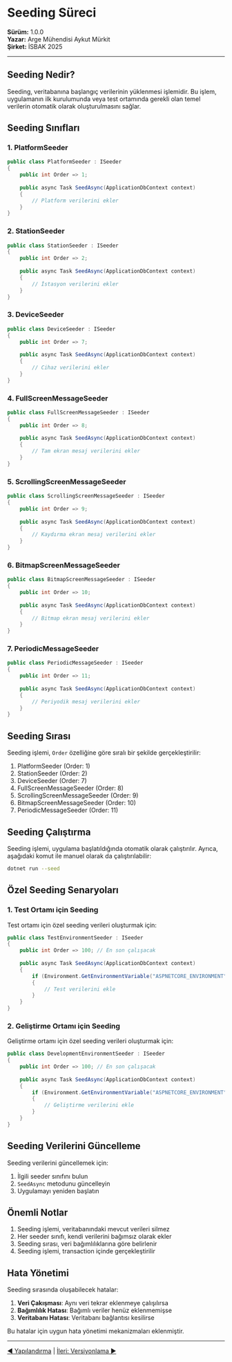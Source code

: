 # Seeding Süreci

**Sürüm:** 1.0.0  
**Yazar:** Arge Mühendisi Aykut Mürkit  
**Şirket:** İSBAK 2025

---

## Seeding Nedir?

Seeding, veritabanına başlangıç verilerinin yüklenmesi işlemidir. Bu işlem, uygulamanın ilk kurulumunda veya test ortamında gerekli olan temel verilerin otomatik olarak oluşturulmasını sağlar.

## Seeding Sınıfları

### 1. PlatformSeeder

```csharp
public class PlatformSeeder : ISeeder
{
    public int Order => 1;
    
    public async Task SeedAsync(ApplicationDbContext context)
    {
        // Platform verilerini ekler
    }
}
```

### 2. StationSeeder

```csharp
public class StationSeeder : ISeeder
{
    public int Order => 2;
    
    public async Task SeedAsync(ApplicationDbContext context)
    {
        // İstasyon verilerini ekler
    }
}
```

### 3. DeviceSeeder

```csharp
public class DeviceSeeder : ISeeder
{
    public int Order => 7;
    
    public async Task SeedAsync(ApplicationDbContext context)
    {
        // Cihaz verilerini ekler
    }
}
```

### 4. FullScreenMessageSeeder

```csharp
public class FullScreenMessageSeeder : ISeeder
{
    public int Order => 8;
    
    public async Task SeedAsync(ApplicationDbContext context)
    {
        // Tam ekran mesaj verilerini ekler
    }
}
```

### 5. ScrollingScreenMessageSeeder

```csharp
public class ScrollingScreenMessageSeeder : ISeeder
{
    public int Order => 9;
    
    public async Task SeedAsync(ApplicationDbContext context)
    {
        // Kaydırma ekran mesaj verilerini ekler
    }
}
```

### 6. BitmapScreenMessageSeeder

```csharp
public class BitmapScreenMessageSeeder : ISeeder
{
    public int Order => 10;
    
    public async Task SeedAsync(ApplicationDbContext context)
    {
        // Bitmap ekran mesaj verilerini ekler
    }
}
```

### 7. PeriodicMessageSeeder

```csharp
public class PeriodicMessageSeeder : ISeeder
{
    public int Order => 11;
    
    public async Task SeedAsync(ApplicationDbContext context)
    {
        // Periyodik mesaj verilerini ekler
    }
}
```

## Seeding Sırası

Seeding işlemi, `Order` özelliğine göre sıralı bir şekilde gerçekleştirilir:

1. PlatformSeeder (Order: 1)
2. StationSeeder (Order: 2)
3. DeviceSeeder (Order: 7)
4. FullScreenMessageSeeder (Order: 8)
5. ScrollingScreenMessageSeeder (Order: 9)
6. BitmapScreenMessageSeeder (Order: 10)
7. PeriodicMessageSeeder (Order: 11)

## Seeding Çalıştırma

Seeding işlemi, uygulama başlatıldığında otomatik olarak çalıştırılır. Ayrıca, aşağıdaki komut ile manuel olarak da çalıştırılabilir:

```bash
dotnet run --seed
```

## Özel Seeding Senaryoları

### 1. Test Ortamı için Seeding

Test ortamı için özel seeding verileri oluşturmak için:

```csharp
public class TestEnvironmentSeeder : ISeeder
{
    public int Order => 100; // En son çalışacak
    
    public async Task SeedAsync(ApplicationDbContext context)
    {
        if (Environment.GetEnvironmentVariable("ASPNETCORE_ENVIRONMENT") == "Test")
        {
            // Test verilerini ekle
        }
    }
}
```

### 2. Geliştirme Ortamı için Seeding

Geliştirme ortamı için özel seeding verileri oluşturmak için:

```csharp
public class DevelopmentEnvironmentSeeder : ISeeder
{
    public int Order => 100; // En son çalışacak
    
    public async Task SeedAsync(ApplicationDbContext context)
    {
        if (Environment.GetEnvironmentVariable("ASPNETCORE_ENVIRONMENT") == "Development")
        {
            // Geliştirme verilerini ekle
        }
    }
}
```

## Seeding Verilerini Güncelleme

Seeding verilerini güncellemek için:

1. İlgili seeder sınıfını bulun
2. `SeedAsync` metodunu güncelleyin
3. Uygulamayı yeniden başlatın

## Önemli Notlar

1. Seeding işlemi, veritabanındaki mevcut verileri silmez
2. Her seeder sınıfı, kendi verilerini bağımsız olarak ekler
3. Seeding sırası, veri bağımlılıklarına göre belirlenir
4. Seeding işlemi, transaction içinde gerçekleştirilir

## Hata Yönetimi

Seeding sırasında oluşabilecek hatalar:

1. **Veri Çakışması**: Aynı veri tekrar eklenmeye çalışılırsa
2. **Bağımlılık Hatası**: Bağımlı veriler henüz eklenmemişse
3. **Veritabanı Hatası**: Veritabanı bağlantısı kesilirse

Bu hatalar için uygun hata yönetimi mekanizmaları eklenmiştir.

---

[◀ Yapılandırma](06-Yapilandirma.md) | [İleri: Versiyonlama ▶](08-Versiyonlama.md) 